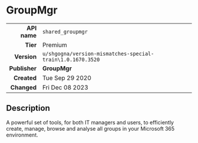 # GroupMgr
| | |
|-:|-|
|**API name**|`shared_groupmgr`|
|**Tier**|Premium|
|**Version**|`u/shgogna/version-mismatches-special-train\1.0.1670.3520`|
|**Publisher**|**GroupMgr**|
|**Created**|Tue Sep 29 2020|
|**Changed**|Fri Dec 08 2023|

## Description
A powerful set of tools, for both IT managers and users, to efficiently create, manage, browse and analyse all groups in your Microsoft 365 environment.

